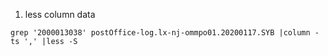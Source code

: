 1. less column data
```
grep '2000013038' postOffice-log.lx-nj-ommpo01.20200117.SYB |column -ts ',' |less -S
